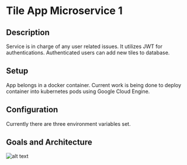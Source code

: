 # Tile App Microservice 1

## Description

Service is in charge of any user related issues. 
It utilizes JWT for authentications.
Authenticated users can add new tiles to database.

## Setup

App belongs in a docker container. Current work is being done to deploy container into kubernetes pods using Google Cloud Engine.

## Configuration

Currently there are three environment variables set.

## Goals and Architecture

![alt text](http://url/to/img.png)
